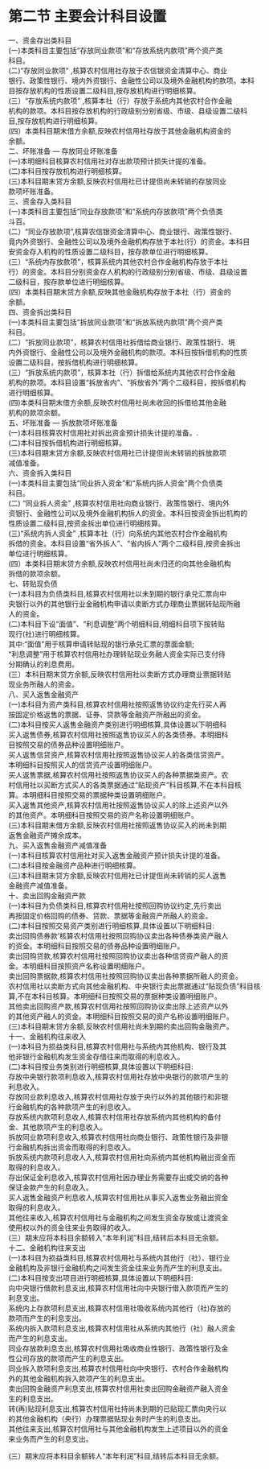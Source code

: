 # 第二节 主要会计科目设置

一、资金存出类科目 <br />
      (一)本类科目主要包括“存放同业款项”和“存放系统内款项”两个资产类 <br />
      科目。 <br />
      (二)“存放同业款项” ,核算农村信用社存放于农信银资金清算中心、商业 <br />
      银行、政策性银行、境内外资银行、金融性公司以及境外金融机构的款项。本科 <br />
      目按存放机构的性质设置二级科目,按存放机构进行明细核算。 <br />
      (三）“存放系统内款项” ,核算本社（行）存放于系统内其他农村合作金融 <br />
      机构的款项。本科目按存放机构的行政级别分别省级、市级、县级设置二级科 <br />
      目,按存放机构进行明细核算。 <br />
      (四）本类科目期末借方余额,反映农村信用社存放于其他金融机构资金的 <br />
      余额。 <br />
      二、坏账准备 — 存放同业坏账准备 <br />
      (一)本明细科目核算农村信用社对存出款项预计损失计提的准备。 <br />
      (二)本科目按存放机构进行明细核算。 <br />
      (三)本科目期末贷方余额,反映农村信用社已计提但尚未转销的存放同业 <br />
      款项坏账准备。 <br />
      三、资金存入类科目 <br />
      (一)本类科目主要包括“同业存放款项”和“系统内存放款项”两个负债类 <br />
      斗百。 <br />
      (二）“同业存放款项”,核算农信银资金清算中心、商业银行、政策性银行、 <br />
      竟内外资银行、金融性公司以及境外金融机构存放于本社(行）的资金。本科目 <br />
      安资金存入机构的性质设置二级科目，按存款单位进行明细核算。 <br />
      (三）“系统内存放款项”，核算系统内其他农村合作金融机构存放于本社 <br />
      行）的资金。本科目分别资金存人机构的行政级别分别省级、市级、县级设置 <br />
      二级科目，按存款单位进行明细核算。 <br />
      (四）本类科目期末贷方余额,反映其他金融机构存放于本社（行）资金的 <br />
      余额。 <br />
      四、资金拆出类科目 <br />
      (一)本类科目主要包括“拆放同业款项”和“拆放系统内款项”两个资产类 <br />
      科目。 <br />
      (二）“拆放同业款项”，核算农村信用社拆借给商业银行、政策性银行、境 <br />
      内外资银行、金融性公司以及境外金融机构的款项。本科目按拆借机构的性质 <br />
      设置二级科目，按拆借机构进行明细核算。 <br />
      (三）“拆放系统内款项”，核算本社（行）拆借给系统内其他农村合作金融 <br />
      机构的款项。本科目设置“拆放省内”、“拆放省外”两个二级科目，按拆借机构 <br />
      进行明细核算。 <br />
      (四)本类科目期末借方余额,反映农村信用社尚未收回的拆借给其他金融 <br />
      机构的款项余额。 <br />
      五、坏账准备 — 拆放款项坏账准备 <br />
      (一)本科目核算农村信用社对拆出资金预计损失计提的准备。.<br />
      (二)本科目按拆借机构进行明细核算。 <br />
      (三)本科目期末贷方余额,反映农村信用社已计提但尚未转销的拆放款项 <br />
      减值准备。 <br />
      六、资金拆入类科目 <br />
      (一)本类科目主要包括“同业拆入资金”和“系统内拆人资金”两个负债类 <br />
      科目。 <br />
      (二) “同业拆人资金” ,核算农村信用社向商业银行、政策性银行、境内外 <br />
      资银行、金融性公司以及境外金融机构拆人的资金。本科目按资金拆出机构的 <br />
      性质设置二级科目,按资金拆出单位进行明细核算。 <br />
      (三)“系统内拆人资金” ,核算本社（行）向系统内其他农村合作金融机构 <br />
      拆借的资金。本科目设置“省外拆人”、“省内拆人”两个二级科目,按资金拆出 <br />
      单位进行明细核算。 <br />
      (四）本类科目期末贷方余额,反映农村信用社尚未归还的向其他金融机构 <br />
      拆借的款项余额。 <br />
      七、转贴现负债 <br />
      (一)本科目为负债类科目,核算农村信用社以未到期的银行承兑汇票向中 <br />
      央银行以外的其他银行业金融机构申请以卖断方式办理商业票据转贴现所融 <br />
      人的资金。 <br />
      (二)本科目下设“面值”、“利息调整”两个明细科目,明细科目项下按转贴 <br />
      现行(社)进行明细核算。 <br />
      其中:“面值”用于核算申请转贴现的银行承兑汇票的票面金额;<br />
      “利息调整”用于核算农村信用社办理转贴现业务融人资金实际已支付待 <br />
      分期确认的利息费用。 <br />
      (三）本科目期末贷方余额,反映农村信用社以卖断方式办理商业票据转贴 <br />
      现业务所融人的资金。 <br />
      八、买入返售金融资产 <br />
      (一)本科目为资产类科目,核算农村信用社按照返售协议约定先行买人再 <br />
      按固定价格返售的票据、证券、贷款等金融资产所融出的资金。 <br />
      (二)本科目按买人返售金融资产类别进行明细核算,具体设置以下明细科 <br />
      买入返售债券,核算农村信用社按照返售协议买人的各类债券。本明细科 <br />
      目按照交易的债券品种设置明细账户。 <br />
      买人返售信贷资产,核算农村信用社按照返售协议买人的各类信贷资产。 <br />
      本明细科目按照买人的信贷资产设置明细账户。 <br />
      买人返售票据,核算农村信用社按照返售协议买人的各种票据类资产。农 <br />
      村信用社以买断方式买人的各类票据通过“贴现资产”科目核算,不在本科目核 <br />
      算。本明细科目按照交易的票据种类设置明细账户。 <br />
      买入返售其他资产,核算农村信用社按照返售协议买人的除上述资产以外 <br />
      的其他资产。本明细科目按照交易的资产名称设置明细账户。 <br />
      (三)本科目期末借方余额,反映农村信用社按照返售协议买入的尚未到期 <br />
      返售金融资产摊余成本。 <br />
      九、买入返售金融资产减值准备 <br />
      (一)本科目核算农村信用社对买入返售金融资产预计损失计提的准备。 <br />
      (二)本科目按金融资产品种进行明细核算。 <br />
      (三)本科目期末贷方余额,反映农村信用社已计提但尚未转销的买人返售 <br />
      金融资产减值准备。 <br />
      十、卖出回购金融资产款 <br />
      (一)本科目为负债类科目,核算农村信用社按照回购协议约定,先行卖出 <br />
      再按固定价格回购的债券、贷款、票据等金融资产所融人的资金。 <br />
      (二)本科目按照交易资产类别进行明细核算,具体设置以下明细科目:<br />
      卖出回购债券款’核算农村信用社按照回购协议卖出各种债券类资产融人 <br />
      的资金。本明细科目按照交易的债券品种设置明细账户。 <br />
      卖出回购贷款,核算农村信用社按照回购协议卖出各种信贷资产融人的资 <br />
      金。本明细科目按照资产名称设置明细账户。 <br />
      卖出回购票据款,核算农村信用社按照回购协议卖出各种票据所融人的资金。 <br />
      农村信用社以卖断方式向其他金融机构、中央银行卖出票据通过“贴现负债”科目核 <br />
      算,不在本科目核算。本明细科目按照交易的票据种类设置明细账户。 <br />
      其他卖出回购资产款,核算农村信用社按照回购协议卖出除上述资产以外 <br />
      的其他资产融人的资金。本明细科目按照交易的资产名称设置明细账户。 <br />
      (三)本科目期末贷方余额,反映农村信用社尚未到期的卖出回购金融资产。 <br />
      十一、金融机构往来收入 <br />
      (一)本科目为损益类科目,核算农村信用社与系统内其他机构、银行及其 <br />
      他非银行金融机构发生资金存借往来而取得的利息收入。 <br />
      (二)本科目按业务类别进行明细核算,具体设置以下明细科目:<br />
      存放中央银行款项利息收入,核算农村信用社存放中央银行的款项产生的 <br />
      利息收入。 <br />
      存放同业款利息收入,核算农村信用社存放于央行以外的其他银行和非银 <br />
      行金融机构的各种款项产生的利息收入。 <br />
      存放系统内款项利息收人,核算农村信用社存放系统内其他机构的备付 <br />
      金、其他款项产生的利息收入。 <br />
      拆放同业款项利息收入,核算农村信用社向商业银行、政策性银行及非银 <br />
      行金融机构拆出资金而取得的利息收入。 <br />
      拆放系统内款项利息收人入,核算农村信用社向系统内其他机构融出资金而 <br />
      取得的利息收入。 <br />
      存出保证金利息收入,核算农村信用社因办理业务需要存出或交纳的各种 <br />
      保证金款产生的利息收入。 <br />
      买人返售金融资产利息收人,核算农村信用社从事买入返售业务融出资金 <br />
      取得的利息收入。 <br />
      其他往来收入,核算农村信用社与金融机构之间发生资金存放或让渡资金 <br />
      使用权以外的资金往来业务取得的收入。 <br />
      (三）期末应将本科目余额转入“本年利润”科目,结转后本科目无余额。 <br />
      十二、金融机构往来支出 <br />
      (一)本科目为损益类科目,核算农村信用社与系统内其他行（社）、银行业 <br />
      金融机构及非银行金融机构之间发生资金往来业务而产生的利息支出。 <br />
      (二)本科目按支出项目进行明细核算,具体设置以下明细科目:<br />
      向中央银行借款利息支出,核算农村信用社向中央银行借入款项而产生的 <br />
      利息支出。 <br />
      系统内上存款项利息支出,核算农村信用社吸收系统内其他行（社)存放的 <br />
      款项而产生的利息支出。 <br />
      系统内拆入款项利息支出,核算农村信用社从系统内其他行（社）融人资金 <br />
      而产生的利息支出。 <br />
      同业存放款利息支出,核算农村信用社吸收商业性银行、政策性银行及金 <br />
      性公司存放的款项而产生的利息支出。 <br />
      同业拆入款项利息支出,核算农村信用社向中央银行、农村合作金融机构 <br />
      外的其他金融机构拆入款项产生的利息支出。 <br />
      卖出回购金融资产利息支出,核算农村信用社卖出回购金融资产融入资金 <br />
      生的利息支出。 <br />
      转(再)贴现利息支出,核算农村信用社持尚未到期的已贴现汇票向央行以 <br />
      的其他金融机构（央行）办理票据贴现业务时产生的利息支出。 <br />
      其他往来支出,核算农村信用社与其他金融机构发生上述项目以外的资金 <br />
      来业务而产生的利息支出。 </p>
    (三）期末应将本科目余额转人“本年利润”科目,结转后本科目无余额。